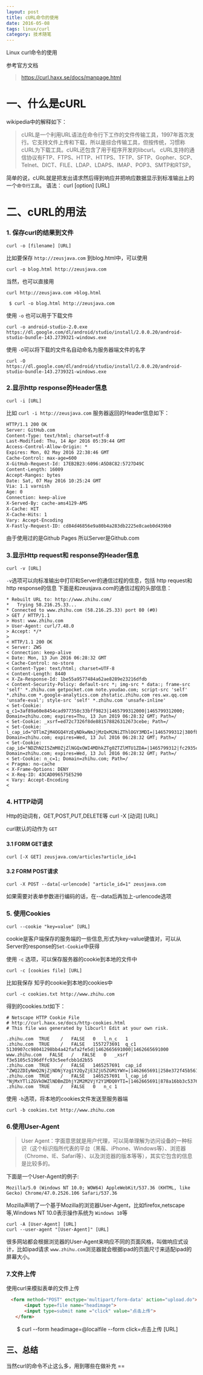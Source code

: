 ```yaml
---
layout: post
title: cURL命令的使用
date: 2016-05-08
tags: linux/curl
category: 技术随笔
---
```


Linux curl命令的使用

参考官方文档

> https://curl.haxx.se/docs/manpage.html

# 一、什么是cURL

  wikipedia中的解释如下：
  
  >cURL是一个利用URL语法在命令行下工作的文件传输工具，1997年首次发行。它支持文件上传和下载，所以是综合传输工具，但按传统，习惯称cURL为下载工具。cURL还包含了用于程序开发的libcurl。
  cURL支持的通信协议有FTP、FTPS、HTTP、HTTPS、TFTP、SFTP、Gopher、SCP、Telnet、DICT、FILE、LDAP、LDAPS、IMAP、POP3、SMTP和RTSP。
  
 简单的说，cURL就是把发出请求然后得到响应并把响应数据显示到标准输出上的一个`命令行工具`。
  语法：
  curl [option] [URL]
  
  
# 二、cURL的用法
  
  ### 1. 保存curl的结果到文件
    
    curl -o [filename] [URL]
    
比如要保存 `http://zeusjava.com` 到blog.html中，可以使用

    curl -o blog.html http://zeusjava.com
当然，也可以直接用

    curl http://zeusjava.com >blog.html
   ``` 
    $ curl -o blog.html http://zeusjava.com
```

使用 `-o` 也可以用于下载文件

    curl -o android-studio-2.0.exe https://dl.google.com/dl/android/studio/install/2.0.0.20/android-studio-bundle-143.2739321-windows.exe

使用 `-O`可以将下载的文件名自动命名为服务器端文件的名字

    curl -O https://dl.google.com/dl/android/studio/install/2.0.0.20/android-studio-bundle-143.2739321-windows.exe

<!-- more -->
  ### 2.显示http response的Header信息

    curl -i [URL]
    
比如 `curl -i http://zeusjava.com` 服务器返回的Header信息如下：

```html
HTTP/1.1 200 OK
Server: GitHub.com
Content-Type: text/html; charset=utf-8
Last-Modified: Thu, 14 Apr 2016 05:39:44 GMT
Access-Control-Allow-Origin: *
Expires: Mon, 02 May 2016 22:38:46 GMT
Cache-Control: max-age=600
X-GitHub-Request-Id: 17EB2B23:6096:A5D8C82:5727D49C
Content-Length: 16009
Accept-Ranges: bytes
Date: Sat, 07 May 2016 10:25:24 GMT
Via: 1.1 varnish
Age: 0
Connection: keep-alive
X-Served-By: cache-ams4129-AMS
X-Cache: HIT
X-Cache-Hits: 1
Vary: Accept-Encoding
X-Fastly-Request-ID: cd84d46856e9a80b4a283db2225e8caeb0d439b0
```

由于使用过的是Github Pages 所以Server是Github.com

 ### 3.显示Http request和 response的Header信息
 
    curl -v [URL]
    
`-v`选项可以向标准输出中打印和Server的通信过程的信息，包括 http request和http response的信息
下面是和zeusjava.com的通信过程的头部信息：

```
* Rebuilt URL to: http://www.zhihu.com/
*   Trying 58.216.25.33...
* Connected to www.zhihu.com (58.216.25.33) port 80 (#0)
> GET / HTTP/1.1
> Host: www.zhihu.com
> User-Agent: curl/7.48.0
> Accept: */*
> 
< HTTP/1.1 200 OK
< Server: ZWS
< Connection: keep-alive
< Date: Mon, 13 Jun 2016 06:28:32 GMT
< Cache-Control: no-store
< Content-Type: text/html; charset=UTF-8
< Content-Length: 8440
< X-Za-Response-Id: 1be55a9577484a62ae8289e23216dfdb
< Content-Security-Policy: default-src *; img-src * data:; frame-src 'self' *.zhihu.com getpocket.com note.youdao.com; script-src 'self' *.zhihu.com *.google-analytics.com zhstatic.zhihu.com res.wx.qq.com 'unsafe-eval'; style-src 'self' *.zhihu.com 'unsafe-inline'
< Set-Cookie: q_c1=3af89a60e8454cad977358c33bff9823|1465799312000|1465799312000; Domain=zhihu.com; expires=Thu, 13 Jun 2019 06:28:32 GMT; Path=/
< Set-Cookie: _xsrf=ed72c7326f8de881578826312673cebe; Path=/
< Set-Cookie: l_cap_id="OTlmZjM4OGQ4YzEyNDkwNmJjMzQxM2NiZThlOGY3MDI=|1465799312|380fb662f09187c07ae84e38dc694197feae1f09"; Domain=zhihu.com; expires=Wed, 13 Jul 2016 06:28:32 GMT; Path=/
< Set-Cookie: cap_id="NDZhN2I5ZmM0ZjZlNGQxOWI4MDhkZTg0ZTZlMTU1ZDA=|1465799312|fc2935c8732a53b5216bbffebbceed1cf179f5ab"; Domain=zhihu.com; expires=Wed, 13 Jul 2016 06:28:32 GMT; Path=/
< Set-Cookie: n_c=1; Domain=zhihu.com; Path=/
< Pragma: no-cache
< X-Frame-Options: DENY
< X-Req-ID: 43CAD096575E5290
< Vary: Accept-Encoding
< 

```


### 4. HTTP动词
Http的动词有，GET,POST,PUT,DELETE等
    curl -X [动词] [URL]
    
curl默认的动作为 `GET`
#### 3.1 FORM GET请求

    curl [-X GET] zeusjava.com/articles?article_id=1
    
#### 3.2 FORM POST请求

    curl -X POST --data[-urlencode] "article_id=1" zeusjava.com
    
如果需要对表单参数进行编码的话，在--data后再加上-urlencode选项
    

### 5. 使用Cookies

    curl --cookie "key=value" [URL]
    
cookie是客户端保存的服务端的一些信息,形式为key-value键值对，可以从Server的response的`Set-Cookie`中获得

使用 `-c` 选项，可以保存服务器的cookie到本地的文件中

    curl -c [cookies file] [URL]
    
比如我保存 知乎的cookie到本地的cookies中

    curl -c cookies.txt http://www.zhihu.com

得到的cookies.txt如下：

```
# Netscape HTTP Cookie File
# http://curl.haxx.se/docs/http-cookies.html
# This file was generated by libcurl! Edit at your own risk.

.zhihu.com	TRUE	/	FALSE	0	l_n_c	1
.zhihu.com	TRUE	/	FALSE	1557273691	q_c1	5130907cc98041298bb4a42fafa2fe5d|1462665691000|1462665691000
www.zhihu.com	FALSE	/	FALSE	0	_xsrf	f3e5105c5196dffc93c5eefcbb1d2b55
.zhihu.com	TRUE	/	FALSE	1465257691	cap_id	"ZWQ2ZDIyNmQ2NjZjNDNjYzg1Y2QyZjE3ZjU5ZGM1YWY=|1462665691|258e372f45b5610e483a25bfa3dde1debd56ca08"
.zhihu.com	TRUE	/	FALSE	1465257691	l_cap_id	"NjMxYTliZGVkOWZlNDBmZDhjY2M2M2VjY2Y1MDQ0YTI=|1462665691|878a16bb3c5376f14a0d837c19db994c66b6b668"
.zhihu.com	TRUE	/	FALSE	0	n_c	1

```

使用 `-b`选项，将本地的cookies文件发送至服务器端

    curl -b cookies.txt http://www.zhihu.com


### 6.使用User-Agent

>User Agent：字面意思就是用户代理，可以简单理解为访问设备的一种标识（这个标识指所代表的平台（黑莓、iPhone、Windows等）、浏览器（Chrome、IE、Safari等）、以及浏览器的版本等等），其实它包含的信息是比较多的。


下面是一个User-Agent的例子:

    Mozilla/5.0 (Windows NT 10.0; WOW64) AppleWebKit/537.36 (KHTML, like Gecko) Chrome/47.0.2526.106 Safari/537.36

Mozilla声明了一个基于Mozilla的浏览器User-Agent，比如firefox,netscape等,Windows NT 10.0表示操作系统为 `Windows 10`等

    curl -A [User-Agent] [URL]
    curl --user-agent "[User-Agent]" [URL]
    
很多网站都会根据浏览器的User-Agent来响应不同的页面风格，叫做响应式设计，比如ipad请求 `www.zhihu.com`浏览器就会根据ipad的页面尺寸来适配ipad的屏幕大小。

    
### 7.文件上传

使用curl来模拟表单的文件上传

```html
　<form method="POST" enctype='multipart/form-data' action="upload.do">
　　　　<input type=file name="headimage">
　　　　<input type=submit name ="click" value="点击上传">
　　</form>
```

　　$ curl --form headimage=@localfile --form click=点击上传 [URL]
　　
## 三、总结

当然curl的命令不止这么多，用到哪些在做补充 ==
